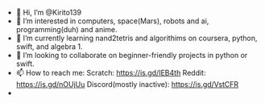 - 👋 Hi, I’m @Kirito139
- 👀 I’m interested in computers, space(Mars), robots and ai, programming(duh) and anime.
- 🌱 I’m currently learning nand2tetris and algorithims on coursera, python, swift, and algebra 1.
- 💞️ I’m looking to collaborate on beginner-friendly projects in python or swift.
- 📫 How to reach me:  Scratch: https://is.gd/IEB4th Reddit: https://is.gd/nOUjUu Discord(mostly inactive): https://is.gd/VstCFR
- 

<!---
Kirito139/Kirito139 is a ✨ special ✨ repository because its `README.md` (this file) appears on your GitHub profile.
You can click the Preview link to take a look at your changes.
--->
